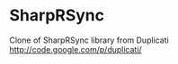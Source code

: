 SharpRSync
==========
Clone of SharpRSync library from Duplicati
http://code.google.com/p/duplicati/
